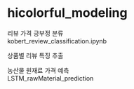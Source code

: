 # hicolorful_modeling

리뷰 가격 긍부정 분류 <br>
kobert_review_classification.ipynb

상품별 리뷰 특징 추출 <br>

농산물 원재료 가격 예측 <br>
LSTM_rawMaterial_prediction
